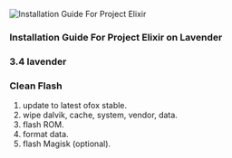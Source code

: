 ![Installation Guide For Project Elixir](https://i.imgur.com/3UmK6nS.png "Installation")

### Installation Guide For Project Elixir on Lavender

### 3.4 lavender

### Clean Flash
1. update to latest ofox stable.
2. wipe dalvik, cache, system, vendor, data.
3. flash ROM.
4. format data.
5. flash Magisk (optional).
